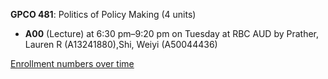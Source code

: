 **GPCO 481**: Politics of Policy Making (4 units)

- **A00** (Lecture) at 6:30 pm–9:20 pm on Tuesday at RBC AUD by Prather, Lauren R (A13241880),Shi, Weiyi (A50044436)

[Enrollment numbers over time](./GPCO481.tsv)
